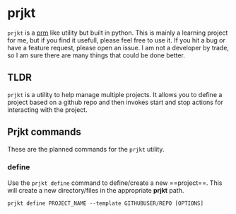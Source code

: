 # prjkt

`prjkt` is a [prm](https://github.com/EivindArvesen/prm) like utility but built in python. This is mainly a learning project for me, but if you find it usefull, please feel free to use it. If you hit a bug or have a feature request, please open an issue. I am not a developer by trade, so I am sure there are many things that could be done better.

## TLDR

`prjkt` is a utility to help manage multiple projects. It allows you to define a project based on a github repo and then invokes start and stop actions for interacting with the project.

## Prjkt commands

These are the planned commands for the `prjkt` utility.

### define

Use the `prjkt define` command to define/create a new ==project==. This will create a new directory/files in the appropriate **prjkt** path. 

```shell
prjkt define PROJECT_NAME --template GITHUBUSER/REPO [OPTIONS]
```